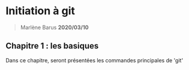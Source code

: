 # Initiation à git

> Marlène Barus
> **2020/03/10**

## Chapitre 1 : les basiques

Dans ce chapitre, seront présentées les commandes principales de 'git'
